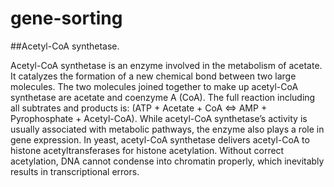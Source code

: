 # gene-sorting

##Acetyl-CoA synthetase.

Acetyl-CoA synthetase is an enzyme involved in the metabolism of acetate. It catalyzes the formation of a new chemical bond between two large molecules. The two molecules joined together to make up acetyl-CoA synthetase are acetate and coenzyme A (CoA). The full reaction including all subtrates and products is:
		(ATP + Acetate + CoA <=> AMP + Pyrophosphate + Acetyl-CoA).
While acetyl-CoA synthetase’s activity is usually associated with metabolic pathways, the enzyme also plays a role in gene expression. In yeast, acetyl-CoA synthetase delivers acetyl-CoA to histone acetyltransferases for histone acetylation. Without correct acetylation, DNA cannot condense into chromatin properly, which inevitably results in transcriptional errors.
